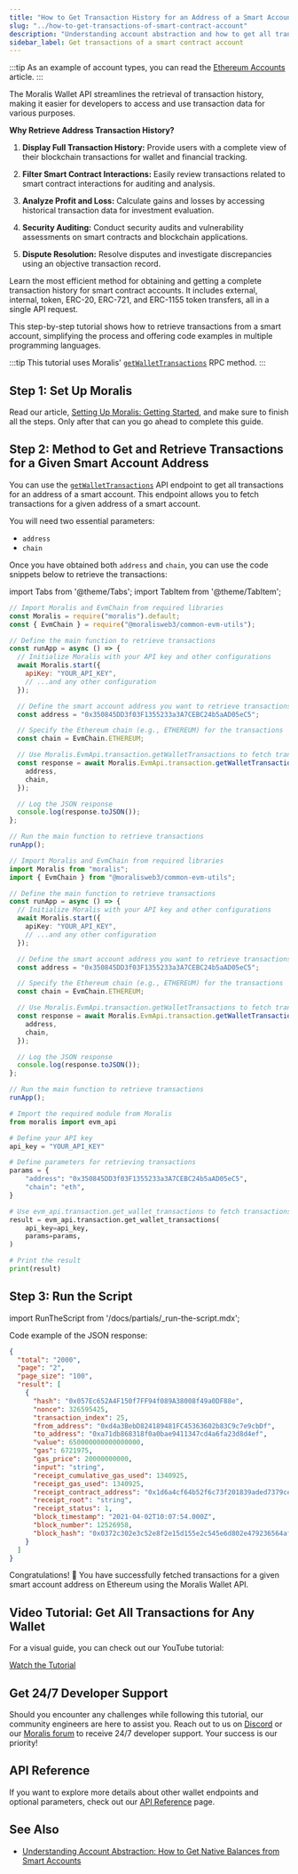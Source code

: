 ```yaml
---
title: "How to Get Transaction History for an Address of a Smart Account"
slug: "../how-to-get-transactions-of-smart-contract-account"
description: "Understanding account abstraction and how to get all transactions from a smart contract account using the Moralis Wallet API."
sidebar_label: Get transactions of a smart contract account
---
```


:::tip
As an example of account types, you can read the [Ethereum Accounts](https://ethereum.org/en/developers/docs/accounts/#types-of-account) article.
:::

The Moralis Wallet API streamlines the retrieval of transaction history, making it easier for developers to access and use transaction data for various purposes.

**Why Retrieve Address Transaction History?**

1. **Display Full Transaction History:** Provide users with a complete view of their blockchain transactions for wallet and financial tracking.

2. **Filter Smart Contract Interactions:** Easily review transactions related to smart contract interactions for auditing and analysis.

3. **Analyze Profit and Loss:** Calculate gains and losses by accessing historical transaction data for investment evaluation.

4. **Security Auditing:** Conduct security audits and vulnerability assessments on smart contracts and blockchain applications.

5. **Dispute Resolution:** Resolve disputes and investigate discrepancies using an objective transaction record.

Learn the most efficient method for obtaining and getting a complete transaction history for smart contract accounts. It includes external, internal, token, ERC-20, ERC-721, and ERC-1155 token transfers, all in a single API request.

This step-by-step tutorial shows how to retrieve transactions from a smart account, simplifying the process and offering code examples in multiple programming languages.

:::tip
This tutorial uses Moralis' [`getWalletTransactions`](/web3-data-api/evm/reference/get-wallet-transactions) RPC method.
:::

## Step 1: Set Up Moralis

Read our article, [Setting Up Moralis: Getting Started](/web3-data-api/evm/get-your-api-key), and make sure to finish all the steps. Only after that can you go ahead to complete this guide.

## Step 2: Method to Get and Retrieve Transactions for a Given Smart Account Address

You can use the [`getWalletTransactions`](/web3-data-api/evm/reference/get-wallet-transactions) API endpoint to get all transactions for an address of a smart account. This endpoint allows you to fetch transactions for a given address of a smart account.

You will need two essential parameters:

* `address`
* `chain`

Once you have obtained both `address` and `chain`, you can use the code snippets below to retrieve the transactions:

import Tabs from '@theme/Tabs';
import TabItem from '@theme/TabItem';

<Tabs groupId="programming-language">
  <TabItem value="javascript" label="index.js (JavaScript)" default>

```javascript
// Import Moralis and EvmChain from required libraries
const Moralis = require("moralis").default;
const { EvmChain } = require("@moralisweb3/common-evm-utils");

// Define the main function to retrieve transactions
const runApp = async () => {
  // Initialize Moralis with your API key and other configurations
  await Moralis.start({
    apiKey: "YOUR_API_KEY",
    // ...and any other configuration
  });

  // Define the smart account address you want to retrieve transactions for
  const address = "0x350845DD3f03F1355233a3A7CEBC24b5aAD05eC5";

  // Specify the Ethereum chain (e.g., ETHEREUM) for the transactions
  const chain = EvmChain.ETHEREUM;

  // Use Moralis.EvmApi.transaction.getWalletTransactions to fetch transactions
  const response = await Moralis.EvmApi.transaction.getWalletTransactions({
    address,
    chain,
  });

  // Log the JSON response
  console.log(response.toJSON());
};

// Run the main function to retrieve transactions
runApp();
```

</TabItem>
<TabItem value="typescript" label="index.ts (TypeScript)">

```typescript
// Import Moralis and EvmChain from required libraries
import Moralis from "moralis";
import { EvmChain } from "@moralisweb3/common-evm-utils";

// Define the main function to retrieve transactions
const runApp = async () => {
  // Initialize Moralis with your API key and other configurations
  await Moralis.start({
    apiKey: "YOUR_API_KEY",
    // ...and any other configuration
  });

  // Define the smart account address you want to retrieve transactions for
  const address = "0x350845DD3f03F1355233a3A7CEBC24b5aAD05eC5";

  // Specify the Ethereum chain (e.g., ETHEREUM) for the transactions
  const chain = EvmChain.ETHEREUM;

  // Use Moralis.EvmApi.transaction.getWalletTransactions to fetch transactions
  const response = await Moralis.EvmApi.transaction.getWalletTransactions({
    address,
    chain,
  });

  // Log the JSON response
  console.log(response.toJSON());
};

// Run the main function to retrieve transactions
runApp();

```

</TabItem>
<TabItem value="python" label="index.py (Python)">

```python
# Import the required module from Moralis
from moralis import evm_api

# Define your API key
api_key = "YOUR_API_KEY"

# Define parameters for retrieving transactions
params = {
    "address": "0x350845DD3f03F1355233a3A7CEBC24b5aAD05eC5",
    "chain": "eth",
}

# Use evm_api.transaction.get_wallet_transactions to fetch transactions
result = evm_api.transaction.get_wallet_transactions(
    api_key=api_key,
    params=params,
)

# Print the result
print(result)
```

</TabItem>
</Tabs>

## Step 3: Run the Script

import RunTheScript from '/docs/partials/\_run-the-script.mdx';

<RunTheScript />

Code example of the JSON response:

```json
{
  "total": "2000",
  "page": "2",
  "page_size": "100",
  "result": [
    {
      "hash": "0x057Ec652A4F150f7FF94f089A38008f49a0DF88e",
      "nonce": 326595425,
      "transaction_index": 25,
      "from_address": "0xd4a3BebD824189481FC45363602b83C9c7e9cbDf",
      "to_address": "0xa71db868318f0a0bae9411347cd4a6fa23d8d4ef",
      "value": 650000000000000000,
      "gas": 6721975,
      "gas_price": 20000000000,
      "input": "string",
      "receipt_cumulative_gas_used": 1340925,
      "receipt_gas_used": 1340925,
      "receipt_contract_address": "0x1d6a4cf64b52f6c73f201839aded7379ce58059c",
      "receipt_root": "string",
      "receipt_status": 1,
      "block_timestamp": "2021-04-02T10:07:54.000Z",
      "block_number": 12526958,
      "block_hash": "0x0372c302e3c52e8f2e15d155e2c545e6d802e479236564af052759253b20fd86"
    }
  ]
}
```

Congratulations! 🥳 You have successfully fetched transactions for a given smart account address on Ethereum using the Moralis Wallet API.

## Video Tutorial: Get All Transactions for Any Wallet

For a visual guide, you can check out our YouTube tutorial:

[Watch the Tutorial](https://www.youtube.com/watch?v=kpxgYuC4uyA)

## Get 24/7 Developer Support

Should you encounter any challenges while following this tutorial, our community engineers are here to assist you. Reach out to us on [Discord](https://moralis.io/discord) or our [Moralis forum](https://forum.moralis.io) to receive 24/7 developer support. Your success is our priority!

## API Reference

If you want to explore more details about other wallet endpoints and optional parameters, check out our [API Reference](/web3-data-api/evm/reference#wallet-api) page.

## See Also

* [Understanding Account Abstraction: How to Get Native Balances from Smart Accounts](/web3-data-api/evm/wallet-api/how-to-get-the-native-balance-of-a-smart-contract-account)
